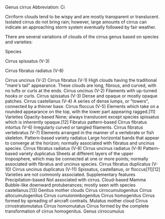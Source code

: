 Genus cirrus
Abbreviation: Ci

Cirriform clouds tend to be wispy and are mostly transparent or translucent. Isolated cirrus do not bring rain; however, large amounts of cirrus can indicate an approaching storm system eventually followed by fair weather.

There are several variations of clouds of the cirrus genus based on species and varieties:

Species

Cirrus spissatus (V-3)

Cirrus fibratus radiatus (V-8)




Cirrus uncinus (V-2)
Cirrus fibratus (V-1)
High clouds having the traditional "mare's tail" appearance. These clouds are long, fibrous, and curved, with no tufts or curls at the ends.
Cirrus uncinus (V-2)
Filaments with up-turned hooks or curls.
Cirrus spissatus (V-3)
Dense and opaque or mostly opaque patches.
Cirrus castellanus (V-4)
A series of dense lumps, or "towers", connected by a thinner base.
Cirrus floccus (V-5)
Elements which take on a rounded appearance on the top, with the lower part appearing ragged.[11]
Varieties
Opacity-based
None; always translucent except species spissatus which is inherently opaque.[12]
Fibratus pattern-based
Cirrus fibratus intortus (V-6)
Irregularly curved or tangled filaments.
Cirrus fibratus vertebratus (V-7)
Elements arranged in the manner of a vertebrate or fish skeleton.
Pattern-based variety radiatus
Large horizontal bands that appear to converge at the horizon; normally associated with fibratus and uncinus species.
Cirrus fibratus radiatus (V-8)
Cirrus uncinus radiatus (V-9)
Pattern-based variety duplicatus
Sheets at different layers of the upper troposphere, which may be connected at one or more points; normally associated with fibratus and uncinus species.
Cirrus fibratus duplicatus (V-10)
Cirrus uncinus duplicatus (V-11)
Spissatus, castellanus, or floccus[11][12]
Varieties are not commonly associated.
Supplementary features
Precipitation-based
Not associated with cirrus.
Cloud-based
Mamma
Bubble-like downward protuberances; mostly seen with species castellanus.[13]
Genitus mother clouds
Cirrus cirrocumulogenitus
Cirrus altocumulogenitus
Cirrus cumulonimbogenitus
Cirrus homogenitus
Cirrus formed by spreading of aircraft contrails.
Mutatus mother cloud
Cirrus cirrostratomutatus
Cirrus homomutatus
Cirrus formed by the complete transformation of cirrus homogenitus.
Genus cirrocumulus
